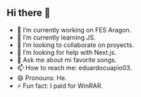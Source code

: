 ## Hi there 👋

- 🔭 I’m currently working on FES Aragon.
- 🌱 I’m currently learning JS.
- 👯 I’m looking to collaborate on proyects.
- 🤔 I’m looking for help with Next.js.
- 💬 Ask me about mi favorite songs. 
- 📫 How to reach me: eduardocuapio03.
- 😄 Pronouns: He.
- ⚡ Fun fact: I paid for WinRAR.